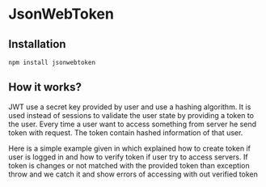 # JsonWebToken
## Installation
    npm install jsonwebtoken
## How it works?
JWT use a secret key provided by user and use a hashing algorithm. It is used instead of sessions to validate the user state by providing a token to the user. Every time a user want to access something from server he send token with request. The token contain hashed information of that user.

Here is a simple example given in which explained how to create token if user is logged in and how to verify token if user try to access servers. If token is changes or not matched with the provided token than exception throw and we catch it and show errors of accessing with out verified token